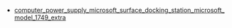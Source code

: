 * [computer_power_supply_microsoft_surface_docking_station_microsoft_model_1749_extra](computer_power_supply_microsoft_surface_docking_station_microsoft_model_1749_extra)
